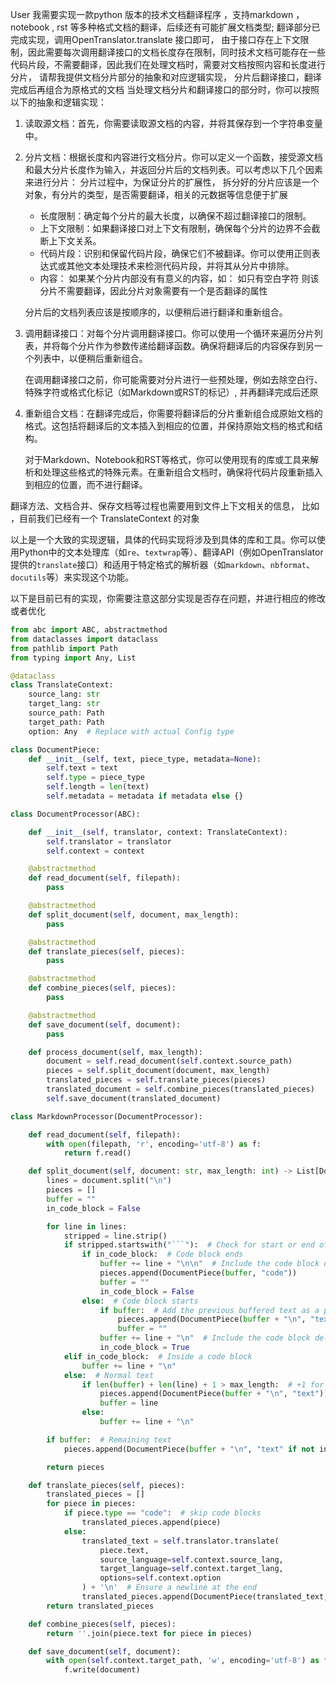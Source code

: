 User
我需要实现一款python 版本的技术文档翻译程序  ，支持markdown ， notebook , rst  等多种格式文档的翻译，后续还有可能扩展文档类型;
翻译部分已完成实现，调用OpenTranslator.translate 接口即可， 由于接口存在上下文限制，因此需要每次调用翻译接口的文档长度存在限制，同时技术文档可能存在一些代码片段，不需要翻译，因此我们在处理文档时，需要对文档按照内容和长度进行分片， 请帮我提供文档分片部分的抽象和对应逻辑实现，  分片后翻译接口，翻译完成后再组合为原格式的文档 当处理文档分片和翻译接口的部分时，你可以按照以下的抽象和逻辑实现：

1. 读取源文档：首先，你需要读取源文档的内容，并将其保存到一个字符串变量中。

2. 分片文档：根据长度和内容进行文档分片。你可以定义一个函数，接受源文档和最大分片长度作为输入，并返回分片后的文档列表。可以考虑以下几个因素来进行分片：
    分片过程中，为保证分片的扩展性， 拆分好的分片应该是一个对象，有分片的类型，是否需要翻译，相关的元数据等信息便于扩展 



   - 长度限制：确定每个分片的最大长度，以确保不超过翻译接口的限制。
   - 上下文限制：如果翻译接口对上下文有限制，确保每个分片的边界不会截断上下文关系。
   - 代码片段：识别和保留代码片段，确保它们不被翻译。你可以使用正则表达式或其他文本处理技术来检测代码片段，并将其从分片中排除。
   - 内容： 如果某个分片内部没有有意义的内容，如： 如只有空白字符 则该分片不需要翻译，因此分片对象需要有一个是否翻译的属性

   分片后的文档列表应该是按顺序的，以便稍后进行翻译和重新组合。

3. 调用翻译接口：对每个分片调用翻译接口。你可以使用一个循环来遍历分片列表，并将每个分片作为参数传递给翻译函数。确保将翻译后的内容保存到另一个列表中，以便稍后重新组合。

   在调用翻译接口之前，你可能需要对分片进行一些预处理，例如去除空白行、特殊字符或格式化标记（如Markdown或RST的标记）, 并再翻译完成后还原

4. 重新组合文档：在翻译完成后，你需要将翻译后的分片重新组合成原始文档的格式。这包括将翻译后的文本插入到相应的位置，并保持原始文档的格式和结构。

   对于Markdown、Notebook和RST等格式，你可以使用现有的库或工具来解析和处理这些格式的特殊元素。在重新组合文档时，确保将代码片段重新插入到相应的位置，而不进行翻译。

翻译方法、文档合并、保存文档等过程也需要用到文件上下文相关的信息， 比如 ，目前我们已经有一个 TranslateContext 的对象


以上是一个大致的实现逻辑，具体的代码实现将涉及到具体的库和工具。你可以使用Python中的文本处理库（如`re`、`textwrap`等）、翻译API（例如OpenTranslator提供的`translate`接口）和适用于特定格式的解析器（如`markdown`、`nbformat`、`docutils`等）来实现这个功能。


以下是目前已有的实现，你需要注意这部分实现是否存在问题，并进行相应的修改或者优化

```python
from abc import ABC, abstractmethod
from dataclasses import dataclass
from pathlib import Path
from typing import Any, List

@dataclass
class TranslateContext:
    source_lang: str
    target_lang: str
    source_path: Path
    target_path: Path
    option: Any  # Replace with actual Config type

class DocumentPiece:
    def __init__(self, text, piece_type, metadata=None):
        self.text = text
        self.type = piece_type
        self.length = len(text)
        self.metadata = metadata if metadata else {}

class DocumentProcessor(ABC):

    def __init__(self, translator, context: TranslateContext):
        self.translator = translator
        self.context = context

    @abstractmethod
    def read_document(self, filepath):
        pass

    @abstractmethod
    def split_document(self, document, max_length):
        pass

    @abstractmethod
    def translate_pieces(self, pieces):
        pass

    @abstractmethod
    def combine_pieces(self, pieces):
        pass

    @abstractmethod
    def save_document(self, document):
        pass

    def process_document(self, max_length):
        document = self.read_document(self.context.source_path)
        pieces = self.split_document(document, max_length)
        translated_pieces = self.translate_pieces(pieces)
        translated_document = self.combine_pieces(translated_pieces)
        self.save_document(translated_document)

class MarkdownProcessor(DocumentProcessor):

    def read_document(self, filepath):
        with open(filepath, 'r', encoding='utf-8') as f:
            return f.read()

    def split_document(self, document: str, max_length: int) -> List[DocumentPiece]:
        lines = document.split("\n")
        pieces = []
        buffer = ""
        in_code_block = False

        for line in lines:
            stripped = line.strip()
            if stripped.startswith("```"):  # Check for start or end of a code block
                if in_code_block:  # Code block ends
                    buffer += line + "\n\n"  # Include the code block delimiter line and add a newline
                    pieces.append(DocumentPiece(buffer, "code"))
                    buffer = ""
                    in_code_block = False
                else:  # Code block starts
                    if buffer:  # Add the previous buffered text as a piece
                        pieces.append(DocumentPiece(buffer + "\n", "text"))  # add newline for consistency
                        buffer = ""
                    buffer += line + "\n"  # Include the code block delimiter line
                    in_code_block = True
            elif in_code_block:  # Inside a code block
                buffer += line + "\n"
            else:  # Normal text
                if len(buffer) + len(line) + 1 > max_length:  # +1 for the newline character
                    pieces.append(DocumentPiece(buffer + "\n", "text"))  # add newline for consistency
                    buffer = line
                else:
                    buffer += line + "\n"

        if buffer:  # Remaining text
            pieces.append(DocumentPiece(buffer + "\n", "text" if not in_code_block else "code"))

        return pieces

    def translate_pieces(self, pieces):
        translated_pieces = []
        for piece in pieces:
            if piece.type == "code":  # skip code blocks
                translated_pieces.append(piece)
            else:
                translated_text = self.translator.translate(
                    piece.text,
                    source_language=self.context.source_lang,
                    target_language=self.context.target_lang,
                    options=self.context.option
                ) + '\n'  # Ensure a newline at the end
                translated_pieces.append(DocumentPiece(translated_text, "text"))
        return translated_pieces

    def combine_pieces(self, pieces):
        return ''.join(piece.text for piece in pieces)

    def save_document(self, document):
        with open(self.context.target_path, 'w', encoding='utf-8') as f:
            f.write(document)



```